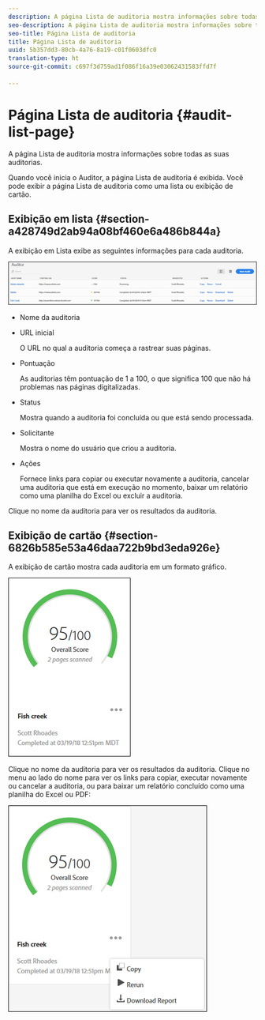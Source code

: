 ```yaml
---
description: A página Lista de auditoria mostra informações sobre todas as suas auditorias.
seo-description: A página Lista de auditoria mostra informações sobre todas as suas auditorias.
seo-title: Página Lista de auditoria
title: Página Lista de auditoria
uuid: 5b357dd3-80cb-4a76-8a19-c01f0603dfc0
translation-type: ht
source-git-commit: c697f3d759ad1f086f16a39e03062431583ffd7f

---
```



# Página Lista de auditoria {#audit-list-page}

A página Lista de auditoria mostra informações sobre todas as suas auditorias.

Quando você inicia o Auditor, a página Lista de auditoria é exibida. Você pode exibir a página Lista de auditoria como uma lista ou exibição de cartão.

## Exibição em lista {#section-a428749d2ab94a08bf460e6a486b844a}

A exibição em Lista exibe as seguintes informações para cada auditoria.

![](assets/audit-list.png)

* Nome da auditoria
* URL inicial

   O URL no qual a auditoria começa a rastrear suas páginas.
* Pontuação

   As auditorias têm pontuação de 1 a 100, o que significa 100 que não há problemas nas páginas digitalizadas.
* Status

   Mostra quando a auditoria foi concluída ou que está sendo processada.
* Solicitante

   Mostra o nome do usuário que criou a auditoria.
* Ações

   Fornece links para copiar ou executar novamente a auditoria, cancelar uma auditoria que está em execução no momento, baixar um relatório como uma planilha do Excel ou excluir a auditoria.

Clique no nome da auditoria para ver os resultados da auditoria.

## Exibição de cartão {#section-6826b585e53a46daa722b9bd3eda926e}

A exibição de cartão mostra cada auditoria em um formato gráfico.

![](assets/card.png)

Clique no nome da auditoria para ver os resultados da auditoria. Clique no menu ao lado do nome para ver os links para copiar, executar novamente ou cancelar a auditoria, ou para baixar um relatório concluído como uma planilha do Excel ou PDF:

![](assets/card-menu.png)

